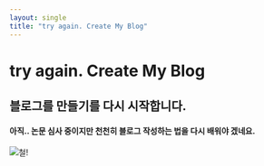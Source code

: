 ```yaml
---
layout: single
title: "try again. Create My Blog"
---
```

try again. Create My Blog 
===
블로그를 만들기를 다시 시작합니다.
---


#### 아직.. 논문 심사 중이지만 천천히 블로그 작성하는 법을 다시 배워야 겠네요.

![철!]((../images/KEC_05.git))